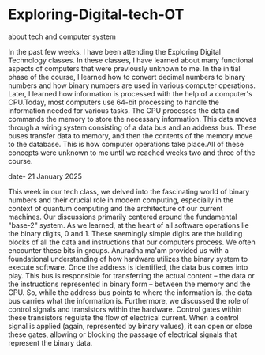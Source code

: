 # Exploring-Digital-tech-OT
about tech and computer system

In the past few weeks, I have been attending the Exploring Digital Technology classes. In these classes, I have learned about many functional aspects of computers that were previously unknown to me. In the initial phase of the course, I learned how to convert decimal numbers to binary numbers and how binary numbers are used in various computer operations. Later, I learned how information is processed with the help of a computer's CPU.Today, most computers use 64-bit processing to handle the information needed for various tasks. The CPU processes the data and commands the memory to store the necessary information. This data moves through a wiring system consisting of a data bus and an address bus. These buses transfer data to memory, and then the contents of the memory move to the database. This is how computer operations take place.All of these concepts were unknown to me until we reached weeks two and three of the course.


date- 21 January 2025


This week in our tech class, we delved into the fascinating world of binary numbers and their crucial role in modern computing, especially in the context of quantum computing and the architecture of our current machines. Our discussions primarily centered around the fundamental "base-2" system. As we learned, at the heart of all software operations lie the binary digits, 0 and 1. These seemingly simple digits are the building blocks of all the data and instructions that our computers process. We often encounter these bits in groups. Anuradha ma'am provided us with a foundational understanding of how hardware utilizes the binary system to execute software.
Once the address is identified, the data bus comes into play. This bus is responsible for transferring the actual content – the data or the instructions represented in binary form – between the memory and the CPU. So, while the address bus points to where the information is, the data bus carries what the information is. Furthermore, we discussed the role of control signals and transistors within the hardware. Control gates within these transistors regulate the flow of electrical current. When a control signal is applied (again, represented by binary values), it can open or close these gates, allowing or blocking the passage of electrical signals that represent the binary data.





